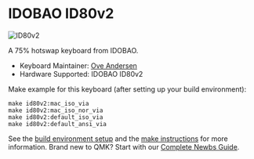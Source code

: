 # IDOBAO ID80v2

![ID80v2](https://media.discordapp.net/attachments/714674041021267990/719744105801973821/IDOBAO6.jpg?width=769&height=615)

A 75% hotswap keyboard from IDOBAO.

* Keyboard Maintainer: [Ove Andersen](https://github.com/azzlack)
* Hardware Supported: IDOBAO ID80v2

Make example for this keyboard (after setting up your build environment):

    make id80v2:mac_iso_via
    make id80v2:mac_iso_nor_via
    make id80v2:default_iso_via
    make id80v2:default_ansi_via

See the [build environment setup](https://docs.qmk.fm/#/getting_started_build_tools) and the [make instructions](https://docs.qmk.fm/#/getting_started_make_guide) for more information. Brand new to QMK? Start with our [Complete Newbs Guide](https://docs.qmk.fm/#/newbs).
